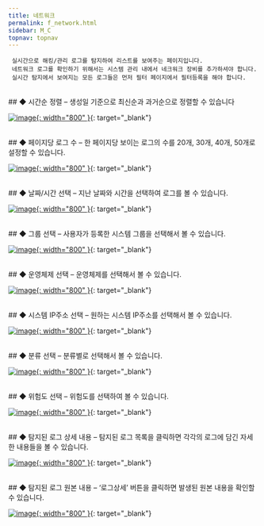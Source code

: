 ```yaml
---
title: 네트워크
permalink: f_network.html
sidebar: M_C
topnav: topnav
---
```


     실시간으로 해킹/관리 로그를 탐지하여 리스트를 보여주는 페이지입니다.
     네트워크 로그를 확인하기 위해서는 시스템 관리 내에서 네크워크 장비를 추가하셔야 합니다.  
     실시간 탐지에서 보여지는 모든 로그들은 먼저 필터 페이지에서 필터등록을 해야 합니다.

<br />
## ◆ 시간순 정렬
– 생성일 기준으로 최신순과 과거순으로 정렬할 수 있습니다

[![image](/docs/images/Manual/common/filter/network/1.png){: width="800" }](/docs/images/Manual/common/filter/network/1.png){: target="_blank"}
 
 <br />
## ◆ 페이지당 로그 수
– 한 페이지당 보이는 로그의 수를 20개, 30개, 40개, 50개로 설정할 수 있습니다.

[![image](/docs/images/Manual/common/filter/network/2.png){: width="800" }](/docs/images/Manual/common/filter/network/2.png){: target="_blank"}
 
 <br />
## ◆ 날짜/시간 선택
– 지난 날짜와 시간을 선택하여 로그를 볼 수 있습니다.

[![image](/docs/images/Manual/common/filter/network/3.png){: width="800" }](/docs/images/Manual/common/filter/network/3.png){: target="_blank"}
 
<br />
## ◆ 그룹 선택
– 사용자가 등록한 시스템 그룹을 선택해서 볼 수 있습니다.

[![image](/docs/images/Manual/common/filter/network/4.png){: width="800" }](/docs/images/Manual/common/filter/network/4.png){: target="_blank"}
 
 <br />
## ◆ 운영체제 선택
– 운영체제를 선택해서 볼 수 있습니다.

[![image](/docs/images/Manual/common/filter/network/5.png){: width="800" }](/docs/images/Manual/common/filter/network/5.png){: target="_blank"}

<br />
## ◆ 시스템 IP주소 선택
– 원하는 시스템 IP주소를 선택해서 볼 수 있습니다.

[![image](/docs/images/Manual/common/filter/network/6.png){: width="800" }](/docs/images/Manual/common/filter/network/6.png){: target="_blank"}

<br />
## ◆ 분류 선택
– 분류별로 선택해서 볼 수 있습니다.

[![image](/docs/images/Manual/common/filter/network/7.png){: width="800" }](/docs/images/Manual/common/filter/network/7.png){: target="_blank"}

<br />
## ◆ 위험도 선택
– 위험도를 선택하여 볼 수 있습니다.

[![image](/docs/images/Manual/common/filter/network/8.png){: width="800" }](/docs/images/Manual/common/filter/network/8.png){: target="_blank"}

<br />
## ◆ 탐지된 로그 상세 내용
– 탐지된 로그 목록을 클릭하면 각각의 로그에 담긴 자세한 내용들을 볼 수 있습니다.

[![image](/docs/images/Manual/common/filter/network/9.png){: width="800" }](/docs/images/Manual/common/filter/network/9.png){: target="_blank"}

<br />
## ◆ 탐지된 로그 원본 내용
– ‘로그상세’ 버튼을 클릭하면 발생된 원본 내용을 확인할 수 있습니다.

[![image](/docs/images/Manual/common/filter/network/10.png){: width="800" }](/docs/images/Manual/common/filter/network/10.png){: target="_blank"}